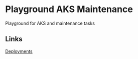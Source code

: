 # Playground AKS Maintenance

Playground for AKS and maintenance tasks

## Links

[Deployments](https://kubernetes.io/docs/concepts/workloads/controllers/deployment/)
